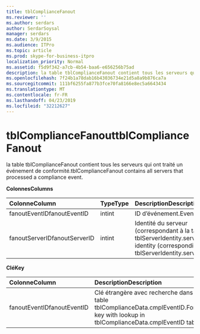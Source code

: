 ```yaml
---
title: tblComplianceFanout
ms.reviewer: ''
ms.author: serdars
author: SerdarSoysal
manager: serdars
ms.date: 3/9/2015
ms.audience: ITPro
ms.topic: article
ms.prod: skype-for-business-itpro
localization_priority: Normal
ms.assetid: f5d9f342-a7cb-4b54-baa6-e656256b75ad
description: la table tblComplianceFanout contient tous les serveurs qui ont traité un événement de conformité.
ms.openlocfilehash: 7f24b1a78dab16b43036734e21d5a8a9b876ca7a
ms.sourcegitcommit: 111bf6255fa877b3fce70fa8166e8ec5a6643434
ms.translationtype: MT
ms.contentlocale: fr-FR
ms.lasthandoff: 04/23/2019
ms.locfileid: "32212627"
---
```

# <a name="tblcompliancefanout"></a><span data-ttu-id="36e90-103">tblComplianceFanout</span><span class="sxs-lookup"><span data-stu-id="36e90-103">tblComplianceFanout</span></span>
 
<span data-ttu-id="36e90-104">la table tblComplianceFanout contient tous les serveurs qui ont traité un événement de conformité.</span><span class="sxs-lookup"><span data-stu-id="36e90-104">tblComplianceFanout contains all servers that processed a compliance event.</span></span>
  
<span data-ttu-id="36e90-105">**Colonnes**</span><span class="sxs-lookup"><span data-stu-id="36e90-105">**Columns**</span></span>

|<span data-ttu-id="36e90-106">**Colonne**</span><span class="sxs-lookup"><span data-stu-id="36e90-106">**Column**</span></span>|<span data-ttu-id="36e90-107">**Type**</span><span class="sxs-lookup"><span data-stu-id="36e90-107">**Type**</span></span>|<span data-ttu-id="36e90-108">**Description**</span><span class="sxs-lookup"><span data-stu-id="36e90-108">**Description**</span></span>|
|:-----|:-----|:-----|
|<span data-ttu-id="36e90-109">fanoutEventID</span><span class="sxs-lookup"><span data-stu-id="36e90-109">fanoutEventID</span></span>  <br/> |<span data-ttu-id="36e90-110">int</span><span class="sxs-lookup"><span data-stu-id="36e90-110">int</span></span>  <br/> |<span data-ttu-id="36e90-111">ID d’événement.</span><span class="sxs-lookup"><span data-stu-id="36e90-111">Event ID.</span></span>  <br/> |
|<span data-ttu-id="36e90-112">fanoutServerID</span><span class="sxs-lookup"><span data-stu-id="36e90-112">fanoutServerID</span></span>  <br/> |<span data-ttu-id="36e90-113">int</span><span class="sxs-lookup"><span data-stu-id="36e90-113">int</span></span>  <br/> |<span data-ttu-id="36e90-114">Identité du serveur (correspondant à la table tblServerIdentity.serverID).</span><span class="sxs-lookup"><span data-stu-id="36e90-114">Server identity (corresponding to tblServerIdentity.serverID table).</span></span>  <br/> |
   
<span data-ttu-id="36e90-115">**Clé**</span><span class="sxs-lookup"><span data-stu-id="36e90-115">**Key**</span></span>

|<span data-ttu-id="36e90-116">**Colonne**</span><span class="sxs-lookup"><span data-stu-id="36e90-116">**Column**</span></span>|<span data-ttu-id="36e90-117">**Description**</span><span class="sxs-lookup"><span data-stu-id="36e90-117">**Description**</span></span>|
|:-----|:-----|
|<span data-ttu-id="36e90-118">fanoutEventID</span><span class="sxs-lookup"><span data-stu-id="36e90-118">fanoutEventID</span></span>  <br/> |<span data-ttu-id="36e90-119">Clé étrangère avec recherche dans la table tblComplianceData.cmplEventID.</span><span class="sxs-lookup"><span data-stu-id="36e90-119">Foreign key with lookup in tblComplianceData.cmplEventID table.</span></span>  <br/> |
   

